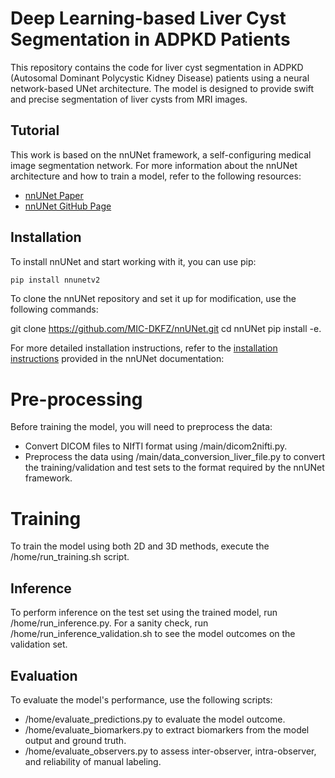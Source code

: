 # Deep Learning-based Liver Cyst Segmentation in ADPKD Patients

This repository contains the code for liver cyst segmentation in ADPKD (Autosomal Dominant Polycystic Kidney Disease) patients using a neural network-based UNet architecture. The model is designed to provide swift and precise segmentation of liver cysts from MRI images.

## Tutorial

This work is based on the nnUNet framework, a self-configuring medical image segmentation network. For more information about the nnUNet architecture and how to train a model, refer to the following resources:

- [nnUNet Paper](https://www.nature.com/articles/s41592-020-01008-z)
- [nnUNet GitHub Page](https://github.com/MIC-DKFZ/nnUNet)

## Installation

To install nnUNet and start working with it, you can use pip:
```bash
pip install nnunetv2
```

To clone the nnUNet repository and set it up for modification, use the following commands:

git clone https://github.com/MIC-DKFZ/nnUNet.git
cd nnUNet
pip install -e.


For more detailed installation instructions, refer to the [installation instructions](https://github.com/MIC-DKFZ/nnUNet/blob/master/documentation/installation_instructions.md) provided in the nnUNet documentation:


# Pre-processing
Before training the model, you will need to preprocess the data:

- Convert DICOM files to NIfTI format using /main/dicom2nifti.py.
- Preprocess the data using /main/data_conversion_liver_file.py to convert the training/validation and test sets to the format required by the nnUNet framework.

# Training
To train the model using both 2D and 3D methods, execute the /home/run_training.sh script.

## Inference
To perform inference on the test set using the trained model, run /home/run_inference.py.
For a sanity check, run /home/run_inference_validation.sh to see the model outcomes on the validation set.

## Evaluation
To evaluate the model's performance, use the following scripts:

- /home/evaluate_predictions.py to evaluate the model outcome.
- /home/evaluate_biomarkers.py to extract biomarkers from the model output and ground truth.
- /home/evaluate_observers.py to assess inter-observer, intra-observer, and reliability of manual labeling.

